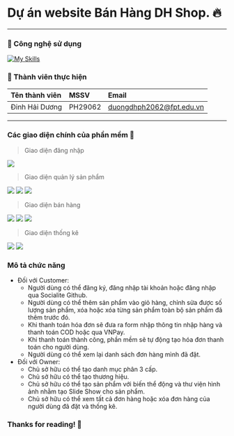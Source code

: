 # Dự án website Bán Hàng DH Shop. 🔥

***

### 💖 Công nghệ sử dụng

[![My Skills](https://skills.thijs.gg/icons?i=html,css,js,jquery,laravel,bootstrap&theme=dark)](https://skills.thijs.gg)

### 💖 Thành viên thực hiện

| Tên thành viên        | MSSV    | Email                      | 
|:----------------------|:--------|:---------------------------| 
| Đinh Hải Dương       | PH29062 | duongdhph2062@fpt.edu.vn  | 
***

### Các giao diện chính của phần mềm 💖

> Giao diện đăng nhập

![](https://i.imgur.com/EG9cPyH.png)

> Giao diện quản lý sản phẩm

![](https://i.imgur.com/Qfl4Xgu.png)
![](https://i.imgur.com/jZZjDdD.png)
![](https://i.imgur.com/K6qp6Lp.png)

> Giao diện bán hàng

![](https://i.imgur.com/H4FtojU.png)
![](https://i.imgur.com/GDLRdOZ.png)
![](https://i.imgur.com/dsZxjeN.png)

> Giao diện thống kê

![](https://i.imgur.com/XdEik6l.png)
![](https://i.imgur.com/31rkABd.png)


### Mô tả chức năng 
- Đối với Customer:
    + Người dùng có thể đăng ký, đăng nhập tài khoản hoặc đăng nhập qua Socialite Github.
    + Người dùng có thể thêm sản phẩm vào giỏ hàng, chỉnh sửa được số lượng sản phẩm, xóa hoặc xóa từng sản phẩm toàn bộ sản phẩm đã thêm trước đó.
    + Khi thanh toán hóa đơn sẽ đưa ra form nhập thông tin nhập hàng và thanh toán COD hoặc qua VNPay.
    + Khi thanh toán thành công, phần mềm sẽ tự động tạo hóa đơn thanh toán cho người dùng.
    + Người dùng có thể xem lại danh sách đơn hàng mình đã đặt.
- Đối với Owner:
    + Chủ sở hữu có thể tạo danh mục phân 3 cấp.
    + Chủ sở hữu có thể tạo thương hiệu.
    + Chủ sở hữu có thể tạo sản phẩm với biến thể động và thư viện hình ảnh nhằm tạo Slide Show cho sản phẩm.
    + Chủ sở hữu có thể xem tất cả đơn hàng hoặc xóa đơn hàng của người dùng đã đặt và thống kê.
      
### Thanks for reading! 💖
